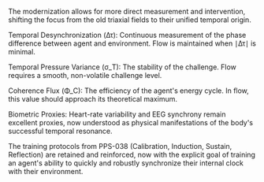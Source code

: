 The modernization allows for more direct measurement and intervention, shifting the focus from the old triaxial fields to their unified temporal origin.

Temporal Desynchronization (Δτ): Continuous measurement of the phase difference between agent and environment. Flow is maintained when ∣Δτ∣ is minimal.

Temporal Pressure Variance (σ_T): The stability of the challenge. Flow requires a smooth, non-volatile challenge level.

Coherence Flux (Φ_C): The efficiency of the agent's energy cycle. In flow, this value should approach its theoretical maximum.

Biometric Proxies: Heart-rate variability and EEG synchrony remain excellent proxies, now understood as physical manifestations of the body's successful temporal resonance.

The training protocols from PPS-038 (Calibration, Induction, Sustain, Reflection) are retained and reinforced, now with the explicit goal of training an agent's ability to quickly and robustly synchronize their internal clock with their environment.